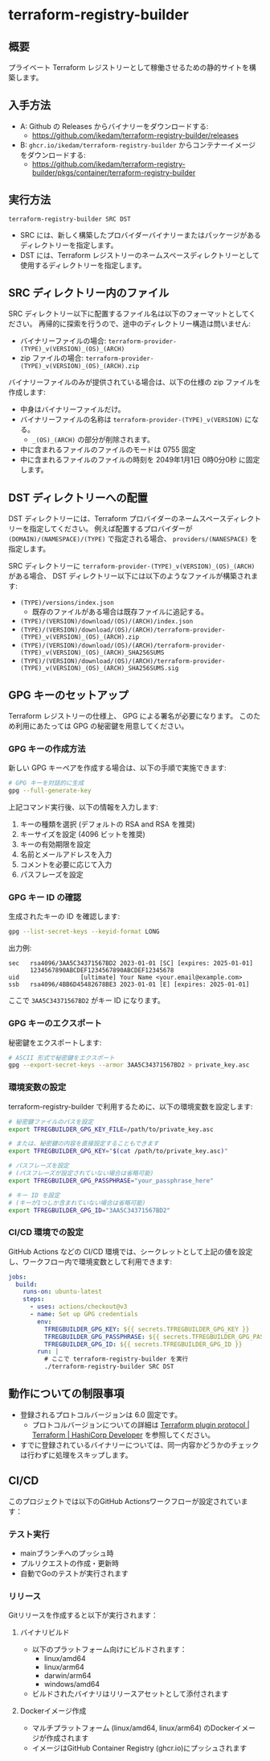 # terraform-registry-builder

## 概要

プライベート Terraform レジストリーとして稼働させるための静的サイトを構築します。

## 入手方法

* A: Github の Releases からバイナリーをダウンロードする:
    * https://github.com/ikedam/terraform-registry-builder/releases
* B: `ghcr.io/ikedam/terraform-registry-builder` からコンテナーイメージをダウンロードする:
    * https://github.com/ikedam/terraform-registry-builder/pkgs/container/terraform-registry-builder


## 実行方法

```
terraform-registry-builder SRC DST
```

* SRC には、新しく構築したプロバイダーバイナリーまたはパッケージがあるディレクトリーを指定します。
* DST には、Terraform レジストリーのネームスペースディレクトリーとして使用するディレクトリーを指定します。

## SRC ディレクトリー内のファイル

SRC ディレクトリー以下に配置するファイル名は以下のフォーマットとしてください。
再帰的に探索を行うので、途中のディレクトリー構造は問いません:

* バイナリーファイルの場合: `terraform-provider-(TYPE)_v(VERSION)_(OS)_(ARCH)`
* zip ファイルの場合: `terraform-provider-(TYPE)_v(VERSION)_(OS)_(ARCH).zip`

バイナリーファイルのみが提供されている場合は、以下の仕様の zip ファイルを作成します:

* 中身はバイナリーファイルだけ。
* バイナリーファイルの名称は  `terraform-provider-(TYPE)_v(VERSION)` になる。
    * `_(OS)_(ARCH)` の部分が削除されます。
* 中に含まれるファイルのファイルのモードは 0755 固定
* 中に含まれるファイルのファイルの時刻を 2049年1月1日 0時0分0秒 に固定します。

## DST ディレクトリーへの配置

DST ディレクトリーには、Terraform プロバイダーのネームスペースディレクトリーを指定してください。
例えば配置するプロバイダーが `(DOMAIN)/(NAMESPACE)/(TYPE)` で指定される場合、 `providers/(NANESPACE)` を指定します。

SRC ディレクトリーに `terraform-provider-(TYPE)_v(VERSION)_(OS)_(ARCH)` がある場合、
DST ディレクトリー以下には以下のようなファイルが構築されます:

* `(TYPE)/versions/index.json`
    * 既存のファイルがある場合は既存ファイルに追記する。
* `(TYPE)/(VERSION)/download/(OS)/(ARCH)/index.json`
* `(TYPE)/(VERSION)/download/(OS)/(ARCH)/terraform-provider-(TYPE)_v(VERSION)_(OS)_(ARCH).zip`
* `(TYPE)/(VERSION)/download/(OS)/(ARCH)/terraform-provider-(TYPE)_v(VERSION)_(OS)_(ARCH)_SHA256SUMS`
* `(TYPE)/(VERSION)/download/(OS)/(ARCH)/terraform-provider-(TYPE)_v(VERSION)_(OS)_(ARCH)_SHA256SUMS.sig`

## GPG キーのセットアップ

Terraform レジストリーの仕様上、 GPG による署名が必要になります。
このため利用にあたっては GPG の秘密鍵を用意してください。

### GPG キーの作成方法

新しい GPG キーペアを作成する場合は、以下の手順で実施できます:

```bash
# GPG キーを対話的に生成
gpg --full-generate-key
```

上記コマンド実行後、以下の情報を入力します:
1. キーの種類を選択 (デフォルトの RSA and RSA を推奨)
2. キーサイズを設定 (4096 ビットを推奨)
3. キーの有効期限を設定
4. 名前とメールアドレスを入力
5. コメントを必要に応じて入力
6. パスフレーズを設定

### GPG キー ID の確認

生成されたキーの ID を確認します:

```bash
gpg --list-secret-keys --keyid-format LONG
```

出力例:
```
sec   rsa4096/3AA5C34371567BD2 2023-01-01 [SC] [expires: 2025-01-01]
      1234567890ABCDEF1234567890ABCDEF12345678
uid                 [ultimate] Your Name <your.email@example.com>
ssb   rsa4096/4BB6D45482678BE3 2023-01-01 [E] [expires: 2025-01-01]
```

ここで `3AA5C34371567BD2` がキー ID になります。

### GPG キーのエクスポート

秘密鍵をエクスポートします:

```bash
# ASCII 形式で秘密鍵をエクスポート
gpg --export-secret-keys --armor 3AA5C34371567BD2 > private_key.asc
```

### 環境変数の設定

terraform-registry-builder で利用するために、以下の環境変数を設定します:

```bash
# 秘密鍵ファイルのパスを設定
export TFREGBUILDER_GPG_KEY_FILE=/path/to/private_key.asc

# または、秘密鍵の内容を直接設定することもできます
export TFREGBUILDER_GPG_KEY="$(cat /path/to/private_key.asc)"

# パスフレーズを設定
# (パスフレーズが設定されていない場合は省略可能)
export TFREGBUILDER_GPG_PASSPHRASE="your_passphrase_here"

# キー ID を設定
# (キーが1つしか含まれていない場合は省略可能)
export TFREGBUILDER_GPG_ID="3AA5C34371567BD2"
```

### CI/CD 環境での設定

GitHub Actions などの CI/CD 環境では、シークレットとして上記の値を設定し、ワークフロー内で環境変数として利用できます:

```yaml
jobs:
  build:
    runs-on: ubuntu-latest
    steps:
      - uses: actions/checkout@v3
      - name: Set up GPG credentials
        env:
          TFREGBUILDER_GPG_KEY: ${{ secrets.TFREGBUILDER_GPG_KEY }}
          TFREGBUILDER_GPG_PASSPHRASE: ${{ secrets.TFREGBUILDER_GPG_PASSPHRASE }}
          TFREGBUILDER_GPG_ID: ${{ secrets.TFREGBUILDER_GPG_ID }}
        run: |
          # ここで terraform-registry-builder を実行
          ./terraform-registry-builder SRC DST
```

## 動作についての制限事項

* 登録されるプロトコルバージョンは 6.0 固定です。
    * プロトコルバージョンについての詳細は [Terraform plugin protocol | Terraform | HashiCorp Developer](https://developer.hashicorp.com/terraform/plugin/terraform-plugin-protocol) を参照してください。
* すでに登録されているバイナリーについては、同一内容かどうかのチェックは行わずに処理をスキップします。

## CI/CD

このプロジェクトでは以下のGitHub Actionsワークフローが設定されています：

### テスト実行

- mainブランチへのプッシュ時
- プルリクエストの作成・更新時
- 自動でGoのテストが実行されます

### リリース

Gitリリースを作成すると以下が実行されます：

1. バイナリビルド
   - 以下のプラットフォーム向けにビルドされます：
     - linux/amd64
     - linux/arm64
     - darwin/arm64
     - windows/amd64
   - ビルドされたバイナリはリリースアセットとして添付されます

2. Dockerイメージ作成
   - マルチプラットフォーム (linux/amd64, linux/arm64) のDockerイメージが作成されます
   - イメージはGitHub Container Registry (ghcr.io)にプッシュされます
